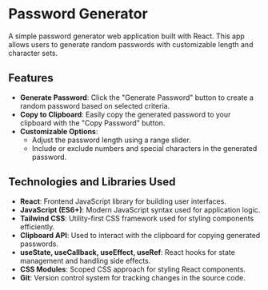 # Password Generator

A simple password generator web application built with React. This app allows users to generate random passwords with customizable length and character sets.

## Features

- **Generate Password**: Click the "Generate Password" button to create a random password based on selected criteria.
- **Copy to Clipboard**: Easily copy the generated password to your clipboard with the "Copy Password" button.
- **Customizable Options**:
  - Adjust the password length using a range slider.
  - Include or exclude numbers and special characters in the generated password.

## Technologies and Libraries Used

- **React**: Frontend JavaScript library for building user interfaces.
- **JavaScript (ES6+)**: Modern JavaScript syntax used for application logic.
- **Tailwind CSS**: Utility-first CSS framework used for styling components efficiently.
- **Clipboard API**: Used to interact with the clipboard for copying generated passwords.
- **useState, useCallback, useEffect, useRef**: React hooks for state management and handling side effects.
- **CSS Modules**: Scoped CSS approach for styling React components.
- **Git**: Version control system for tracking changes in the source code.
